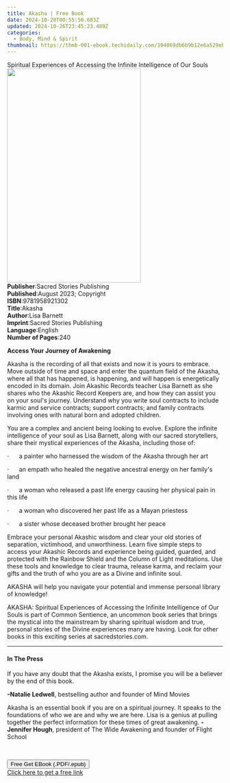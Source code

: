 ```yaml
---
title: Akasha | Free Book
date: 2024-10-20T00:55:56.683Z
updated: 2024-10-26T23:45:23.489Z
categories:
  - Body, Mind & Spirit
thumbnail: https://thmb-001-ebook.techidaily.com/104069db6b9b12e6a529eb56f3d302d9565e0512ff98b36d37b3ea912b646255.jpg
---
```

<main id="book-container">
  <div class="flex flex-col">
    <div class="book-brief flex-1 py-6 px-4 sm:p-6 md:py-10 md:px-8">
      <!-- brief-->
      <div class="book-brief-main">
        Spiritual Experiences of Accessing the Infinite Intelligence of Our
        Souls
      </div>
    </div>
    <div
      class="book-meta-info flex-1 grid gap-4 col-start-1 col-end-3 row-start-1 sm:mb-6 sm:grid-cols-4 lg:gap-6 lg:col-start-2 lg:row-end-6 lg:row-span-6 lg:mb-0"
    >
      <div
        class="book-meta-info-left place-content-center mt-4 p-4 text-sm leading-6 col-start-2 col-span-2 dark:text-slate-400"
      >
        <img
          class="w-full h-500 object-cover rounded-lg sm:h-255 sm:col-span-2 lg:col-span-full"
          src="https://img-001-ebook.techidaily.com/9d72078702d022ac7bfaecef252680e7aa9a05982e313ecbf341de48027901fe.jpg"
          alt=""
          width="312"
          height="500"
        />
      </div>
      <div
        class="book-meta-info-right mt-2 col-start-1 row-start-2 col-span-3 self-center"
      >
        <!-- meta data  -->
        <div class="flex flex-col px-4 md:px-8">
          <div class="flex-1">
            <strong>Publisher</strong>:<span class="px-2"
              >Sacred Stories Publishing</span
            >
          </div>
          <div class="flex-1">
            <strong>Published</strong>:<span class="px-2"
              >August 2023; Copyright</span
            >
          </div>
          <div class="flex-1">
            <strong>ISBN</strong>:<span class="px-2">9781958921302</span>
          </div>
          <div class="flex-1">
            <strong>Title</strong>:<span class="px-2">Akasha</span>
          </div>
          <div class="flex-1">
            <strong>Author</strong>:<span class="px-2">Lisa Barnett</span>
          </div>
          <div class="flex-1">
            <strong>Imprint</strong>:<span class="px-2"
              >Sacred Stories Publishing</span
            >
          </div>
          <div class="flex-1">
            <strong>Language</strong>:<span class="px-2">English</span>
          </div>
          <div class="flex-1">
            <strong>Number of Pages</strong>:<span class="px-2">240</span>
          </div>
        </div>
      </div>
    </div>
    <div class="book-description flex-1 py-6 px-4 sm:p-6 md:py-10 md:px-8">
      <div class="book-description-main">
        <div accordion-content="" id="description">
          <p><strong>Access Your Journey of Awakening</strong></p>
          <p>
            Akasha is the recording of all that exists and now it is yours to
            embrace. Move outside of time and space and enter the quantum field
            of the Akasha, where all that has happened, is happening, and will
            happen is energetically encoded in its domain. Join Akashic Records
            teacher Lisa Barnett as she shares who the Akashic Record Keepers
            are, and how they can assist you on your soul's journey. Understand
            why you write soul contracts to include karmic and service
            contracts; support contracts; and family contracts involving ones
            with natural born and adopted children.
          </p>
          <p>
            You are a complex and ancient being looking to evolve. Explore the
            infinite intelligence of your soul as Lisa Barnett, along with our
            sacred storytellers, share their mystical experiences of the Akasha,
            including those of:
          </p>
          <p>
            ·&nbsp;&nbsp;&nbsp;&nbsp;&nbsp;&nbsp;a painter who harnessed the
            wisdom of the Akasha through her art
          </p>
          <p>
            ·&nbsp;&nbsp;&nbsp;&nbsp;&nbsp;&nbsp;an empath who healed the
            negative ancestral energy on her family's land
          </p>
          <p>
            ·&nbsp;&nbsp;&nbsp;&nbsp;&nbsp;&nbsp;a woman who released a past
            life energy causing her physical pain in this life
          </p>
          <p>
            ·&nbsp;&nbsp;&nbsp;&nbsp;&nbsp;&nbsp;a woman who discovered her past
            life as a Mayan priestess
          </p>
          <p>
            ·&nbsp;&nbsp;&nbsp;&nbsp;&nbsp;&nbsp;a sister whose deceased brother
            brought her peace
          </p>
          <p>
            Embrace your personal Akashic wisdom and clear your old stories of
            separation, victimhood, and unworthiness. Learn five simple steps to
            access your Akashic Records and experience being guided, guarded,
            and protected with the Rainbow Shield and the Column of Light
            meditations. Use these tools and knowledge to clear trauma, release
            karma, and reclaim your gifts and the truth of who you are as a
            Divine and infinite soul.
          </p>
          <p>
            AKASHA will help you navigate your potential and immense personal
            library of knowledge!
          </p>
          <p>
            ﻿﻿﻿AKASHA: Spiritual Experiences of Accessing the Infinite
            Intelligence of Our Souls is part of Common Sentience, an uncommon
            book series that brings the mystical into the mainstream by sharing
            spiritual wisdom and true, personal stories of the Divine
            experiences many are having. Look for other books in this exciting
            series at sacredstories.com.
          </p>
        </div>
        <div class="accordion-fader"></div>
      </div>
    </div>
    <div class="book-excerpts flex-1 py-6 px-4 sm:p-6 md:py-10 md:px-8">
      <!-- excerpts-->
      <div class="book-excerpts-main">
        <hr />
        <h4 class="placeholder placeholder-heading">
          <span>In The Press</span>
        </h4>
        <p></p>
        <p>
          If you have any doubt that the Akasha exists, I promise you will be a
          believer by the end of this book.
        </p>
        <p>
          <strong>-Natalie Ledwell</strong>, bestselling author and founder of
          Mind Movies
        </p>
        <p>
          Akasha is an essential book if you are on a spiritual journey. It
          speaks to the foundations of who we are and why we are here. Lisa is a
          genius at pulling together the perfect information for these times of
          great awakening. <strong>-Jennifer Hough</strong>, president of The
          Wide Awakening and founder of Flight School
        </p>
        <p><br /></p>
        <p></p>
      </div>
    </div>
    <div
      class="book-about-author flex-1 py-6 px-4 sm:p-6 md:py-10 md:px-8"
    ></div>
    <div class="book-free-get flex-1 py-6 px-4 sm:p-6 md:py-10 md:px-8">
      <button
        id="btn-free-get"
        class="bg-blue-500 hover:bg-blue-700 text-white font-bold py-2 px-4 rounded"
      >
        Free Get EBook (.PDF/.epub)
      </button>
      <div id="countdown-display" class="px-2 text-lg mt-2"></div>
      <a
        id="free-link"
        class="hidden bg-blue-500 hover:bg-blue-700 text-white font-bold py-2 px-4 rounded"
        href="https://www.ebooks.com/en-us/book/210895328/akasha/lisa-barnett/"
        target="_blank"
        >Click here to get a free link</a
      >
    </div>
    <script>
      let countdownTime = 0;
      let countdownInterval = null;
      document
        .getElementById('btn-free-get')
        .addEventListener('click', startCountdown);
      function startCountdown() {
        countdownTime = new Date().getTime() + 60000 * 3;
        countdownInterval = setInterval(updateCountdown, 1000);
        document.getElementById('btn-free-get').disabled = true;
        document
          .getElementById('btn-free-get')
          .classList.add('bg-gray-500', 'cursor-not-allowed');
      }
      function updateCountdown() {
        let currentTime = new Date().getTime();
        let timeLeft = countdownTime - currentTime;
        let secondsLeft = Math.floor(timeLeft / 1000);
        document.getElementById('countdown-display').innerHTML =
          `Remaining time: ${secondsLeft} seconds.`;
        if (secondsLeft <= 0) {
          clearInterval(countdownInterval);
          document.getElementById('btn-free-get').classList.add('hidden');
          document.getElementById('free-link').classList.remove('hidden');
          document.getElementById('countdown-display').innerHTML = '';
        }
      }
    </script>
  </div>
</main>

<ins class="adsbygoogle"
      style="display:block"
      data-ad-client="ca-pub-7571918770474297"
      data-ad-slot="8358498916"
      data-ad-format="auto"
      data-full-width-responsive="true"></ins>
    